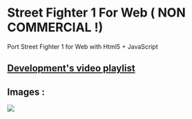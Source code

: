 # Street Fighter 1 For Web ( NON COMMERCIAL !)
Port Street Fighter 1 for Web with Html5 + JavaScript

## [Development's video playlist](https://www.youtube.com/playlist?list=PLNph7ndeSqE_UnmP9yFprGpAzudlRTg3r) 

## Images :

![](https://github.com/vicboma1/streetFighter1/blob/master/images/Screen%20Shot%202016-02-21%20at%2001.50.11.png)
